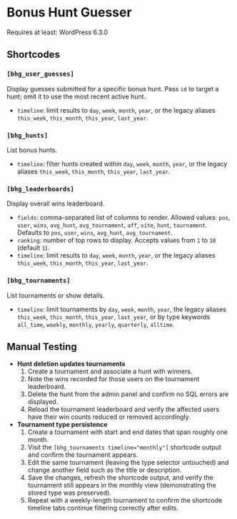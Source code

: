 # Bonus Hunt Guesser

Requires at least: WordPress 6.3.0

## Shortcodes

### `[bhg_user_guesses]`
Display guesses submitted for a specific bonus hunt. Pass `id` to target a hunt; omit it to use the most recent active hunt.

- `timeline`: limit results to `day`, `week`, `month`, `year`, or the legacy aliases `this_week`, `this_month`, `this_year`, `last_year`.

### `[bhg_hunts]`
List bonus hunts.

- `timeline`: filter hunts created within `day`, `week`, `month`, `year`, or the legacy aliases `this_week`, `this_month`, `this_year`, `last_year`.

### `[bhg_leaderboards]`
Display overall wins leaderboard.

- `fields`: comma-separated list of columns to render. Allowed values: `pos`, `user`, `wins`, `avg_hunt`, `avg_tournament`, `aff`, `site`, `hunt`, `tournament`. Defaults to `pos`, `user`, `wins`, `avg_hunt`, `avg_tournament`.
- `ranking`: number of top rows to display. Accepts values from `1` to `10` (default `1`).
- `timeline`: limit results to `day`, `week`, `month`, `year`, or the legacy aliases `this_week`, `this_month`, `this_year`, `last_year`.

### `[bhg_tournaments]`
List tournaments or show details.

- `timeline`: limit tournaments by `day`, `week`, `month`, `year`, the legacy aliases `this_week`, `this_month`, `this_year`, `last_year`, or by type keywords `all_time`, `weekly`, `monthly`, `yearly`, `quarterly`, `alltime`.

## Manual Testing

- **Hunt deletion updates tournaments**
  1. Create a tournament and associate a hunt with winners.
  2. Note the wins recorded for those users on the tournament leaderboard.
  3. Delete the hunt from the admin panel and confirm no SQL errors are displayed.
  4. Reload the tournament leaderboard and verify the affected users have their win counts reduced or removed accordingly.
- **Tournament type persistence**
  1. Create a tournament with start and end dates that span roughly one month.
  2. Visit the `[bhg_tournaments timeline="monthly"]` shortcode output and confirm the tournament appears.
  3. Edit the same tournament (leaving the type selector untouched) and change another field such as the title or description.
  4. Save the changes, refresh the shortcode output, and verify the tournament still appears in the monthly view (demonstrating the stored type was preserved).
  5. Repeat with a weekly-length tournament to confirm the shortcode timeline tabs continue filtering correctly after edits.

